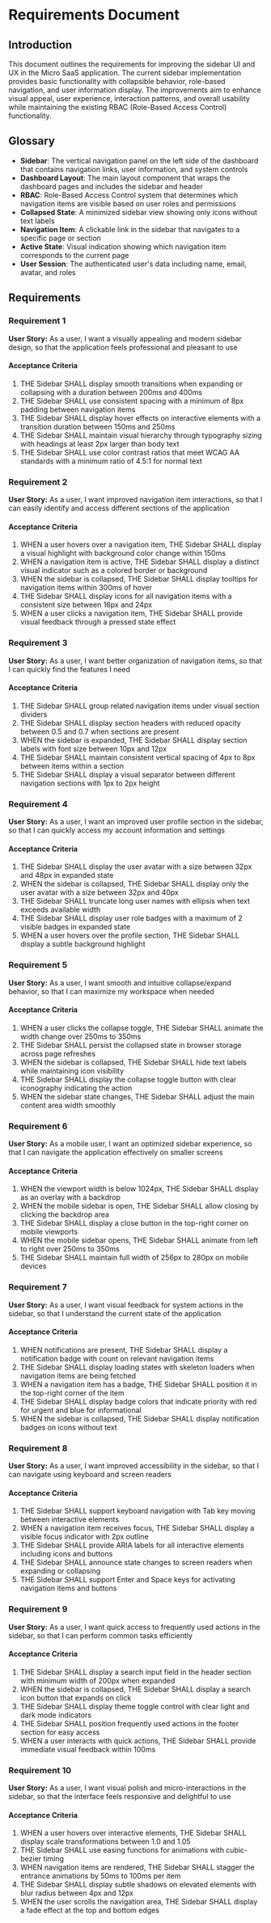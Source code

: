 # Requirements Document

## Introduction

This document outlines the requirements for improving the sidebar UI and UX in the Micro SaaS application. The current sidebar implementation provides basic functionality with collapsible behavior, role-based navigation, and user information display. The improvements aim to enhance visual appeal, user experience, interaction patterns, and overall usability while maintaining the existing RBAC (Role-Based Access Control) functionality.

## Glossary

- **Sidebar**: The vertical navigation panel on the left side of the dashboard that contains navigation links, user information, and system controls
- **Dashboard Layout**: The main layout component that wraps the dashboard pages and includes the sidebar and header
- **RBAC**: Role-Based Access Control system that determines which navigation items are visible based on user roles and permissions
- **Collapsed State**: A minimized sidebar view showing only icons without text labels
- **Navigation Item**: A clickable link in the sidebar that navigates to a specific page or section
- **Active State**: Visual indication showing which navigation item corresponds to the current page
- **User Session**: The authenticated user's data including name, email, avatar, and roles

## Requirements

### Requirement 1

**User Story:** As a user, I want a visually appealing and modern sidebar design, so that the application feels professional and pleasant to use

#### Acceptance Criteria

1. THE Sidebar SHALL display smooth transitions when expanding or collapsing with a duration between 200ms and 400ms
2. THE Sidebar SHALL use consistent spacing with a minimum of 8px padding between navigation items
3. THE Sidebar SHALL display hover effects on interactive elements with a transition duration between 150ms and 250ms
4. THE Sidebar SHALL maintain visual hierarchy through typography sizing with headings at least 2px larger than body text
5. THE Sidebar SHALL use color contrast ratios that meet WCAG AA standards with a minimum ratio of 4.5:1 for normal text

### Requirement 2

**User Story:** As a user, I want improved navigation item interactions, so that I can easily identify and access different sections of the application

#### Acceptance Criteria

1. WHEN a user hovers over a navigation item, THE Sidebar SHALL display a visual highlight with background color change within 150ms
2. WHEN a navigation item is active, THE Sidebar SHALL display a distinct visual indicator such as a colored border or background
3. WHEN the sidebar is collapsed, THE Sidebar SHALL display tooltips for navigation items within 300ms of hover
4. THE Sidebar SHALL display icons for all navigation items with a consistent size between 16px and 24px
5. WHEN a user clicks a navigation item, THE Sidebar SHALL provide visual feedback through a pressed state effect

### Requirement 3

**User Story:** As a user, I want better organization of navigation items, so that I can quickly find the features I need

#### Acceptance Criteria

1. THE Sidebar SHALL group related navigation items under visual section dividers
2. THE Sidebar SHALL display section headers with reduced opacity between 0.5 and 0.7 when sections are present
3. WHEN the sidebar is expanded, THE Sidebar SHALL display section labels with font size between 10px and 12px
4. THE Sidebar SHALL maintain consistent vertical spacing of 4px to 8px between items within a section
5. THE Sidebar SHALL display a visual separator between different navigation sections with 1px to 2px height

### Requirement 4

**User Story:** As a user, I want an improved user profile section in the sidebar, so that I can quickly access my account information and settings

#### Acceptance Criteria

1. THE Sidebar SHALL display the user avatar with a size between 32px and 48px in expanded state
2. WHEN the sidebar is collapsed, THE Sidebar SHALL display only the user avatar with a size between 32px and 40px
3. THE Sidebar SHALL truncate long user names with ellipsis when text exceeds available width
4. THE Sidebar SHALL display user role badges with a maximum of 2 visible badges in expanded state
5. WHEN a user hovers over the profile section, THE Sidebar SHALL display a subtle background highlight

### Requirement 5

**User Story:** As a user, I want smooth and intuitive collapse/expand behavior, so that I can maximize my workspace when needed

#### Acceptance Criteria

1. WHEN a user clicks the collapse toggle, THE Sidebar SHALL animate the width change over 250ms to 350ms
2. THE Sidebar SHALL persist the collapsed state in browser storage across page refreshes
3. WHEN the sidebar is collapsed, THE Sidebar SHALL hide text labels while maintaining icon visibility
4. THE Sidebar SHALL display the collapse toggle button with clear iconography indicating the action
5. WHEN the sidebar state changes, THE Sidebar SHALL adjust the main content area width smoothly

### Requirement 6

**User Story:** As a mobile user, I want an optimized sidebar experience, so that I can navigate the application effectively on smaller screens

#### Acceptance Criteria

1. WHEN the viewport width is below 1024px, THE Sidebar SHALL display as an overlay with a backdrop
2. WHEN the mobile sidebar is open, THE Sidebar SHALL allow closing by clicking the backdrop area
3. THE Sidebar SHALL display a close button in the top-right corner on mobile viewports
4. WHEN the mobile sidebar opens, THE Sidebar SHALL animate from left to right over 250ms to 350ms
5. THE Sidebar SHALL maintain full width of 256px to 280px on mobile devices

### Requirement 7

**User Story:** As a user, I want visual feedback for system actions in the sidebar, so that I understand the current state of the application

#### Acceptance Criteria

1. WHEN notifications are present, THE Sidebar SHALL display a notification badge with count on relevant navigation items
2. THE Sidebar SHALL display loading states with skeleton loaders when navigation items are being fetched
3. WHEN a navigation item has a badge, THE Sidebar SHALL position it in the top-right corner of the item
4. THE Sidebar SHALL display badge colors that indicate priority with red for urgent and blue for informational
5. WHEN the sidebar is collapsed, THE Sidebar SHALL display notification badges on icons without text

### Requirement 8

**User Story:** As a user, I want improved accessibility in the sidebar, so that I can navigate using keyboard and screen readers

#### Acceptance Criteria

1. THE Sidebar SHALL support keyboard navigation with Tab key moving between interactive elements
2. WHEN a navigation item receives focus, THE Sidebar SHALL display a visible focus indicator with 2px outline
3. THE Sidebar SHALL provide ARIA labels for all interactive elements including icons and buttons
4. THE Sidebar SHALL announce state changes to screen readers when expanding or collapsing
5. THE Sidebar SHALL support Enter and Space keys for activating navigation items and buttons

### Requirement 9

**User Story:** As a user, I want quick access to frequently used actions in the sidebar, so that I can perform common tasks efficiently

#### Acceptance Criteria

1. THE Sidebar SHALL display a search input field in the header section with minimum width of 200px when expanded
2. WHEN the sidebar is collapsed, THE Sidebar SHALL display a search icon button that expands on click
3. THE Sidebar SHALL display theme toggle control with clear light and dark mode indicators
4. THE Sidebar SHALL position frequently used actions in the footer section for easy access
5. WHEN a user interacts with quick actions, THE Sidebar SHALL provide immediate visual feedback within 100ms

### Requirement 10

**User Story:** As a user, I want visual polish and micro-interactions in the sidebar, so that the interface feels responsive and delightful to use

#### Acceptance Criteria

1. WHEN a user hovers over interactive elements, THE Sidebar SHALL display scale transformations between 1.0 and 1.05
2. THE Sidebar SHALL use easing functions for animations with cubic-bezier timing
3. WHEN navigation items are rendered, THE Sidebar SHALL stagger the entrance animations by 50ms to 100ms per item
4. THE Sidebar SHALL display subtle shadows on elevated elements with blur radius between 4px and 12px
5. WHEN the user scrolls the navigation area, THE Sidebar SHALL display a fade effect at the top and bottom edges
